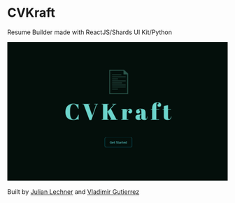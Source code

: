 # CVKraft
Resume Builder made with ReactJS/Shards UI Kit/Python

![](public\static\images\gif.gif)

Built by [Julian Lechner](https://github.com/jll38) and [Vladimir Gutierrez](https://github.com/Vladimir-G4)
